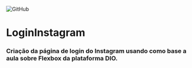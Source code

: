 ![GitHub](https://img.shields.io/github/license/Lucianosillva/LoginInstagram)
# LoginInstagram
### Criação da página de login do Instagram usando como base a aula sobre Flexbox da plataforma DIO.

